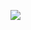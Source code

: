 ![](https://github-readme-stats.vercel.app/api/top-langs/?username=hyperbel&layout=compact&theme=tokyonight)
